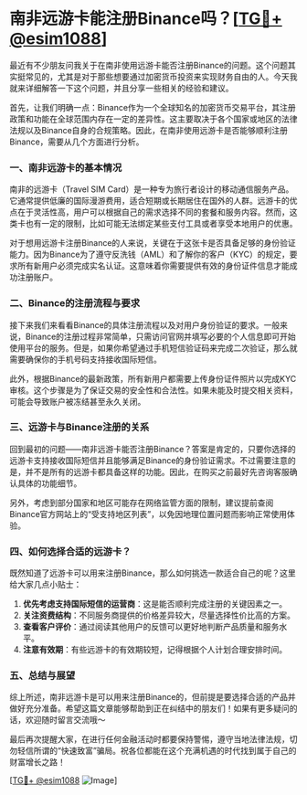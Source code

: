 # 南非远游卡能注册Binance吗？[[TG💪+ @esim1088](https://t.me/s/esim1088)]

最近有不少朋友问我关于在南非使用远游卡能否注册Binance的问题。这个问题其实挺常见的，尤其是对于那些想要通过加密货币投资来实现财务自由的人。今天我就来详细解答一下这个问题，并且分享一些相关的经验和建议。

首先，让我们明确一点：Binance作为一个全球知名的加密货币交易平台，其注册政策和功能在全球范围内存在一定的差异性。这主要取决于各个国家或地区的法律法规以及Binance自身的合规策略。因此，在南非使用远游卡是否能够顺利注册Binance，需要从几个方面进行分析。

### 一、南非远游卡的基本情况

南非的远游卡（Travel SIM Card）是一种专为旅行者设计的移动通信服务产品。它通常提供低廉的国际漫游费用，适合短期或长期居住在国外的人群。远游卡的优点在于灵活性高，用户可以根据自己的需求选择不同的套餐和服务内容。然而，这类卡也有一定的限制，比如可能无法绑定某些支付工具或者享受本地用户的优惠。

对于想用远游卡注册Binance的人来说，关键在于这张卡是否具备足够的身份验证能力。因为Binance为了遵守反洗钱（AML）和了解你的客户（KYC）的规定，要求所有新用户必须完成实名认证。这意味着你需要提供有效的身份证件信息才能成功注册账户。

### 二、Binance的注册流程与要求

接下来我们来看看Binance的具体注册流程以及对用户身份验证的要求。一般来说，Binance的注册过程非常简单，只需访问官网并填写必要的个人信息即可开始使用平台的服务。但是，如果你希望通过手机短信验证码来完成二次验证，那么就需要确保你的手机号码支持接收国际短信。

此外，根据Binance的最新政策，所有新用户都需要上传身份证件照片以完成KYC审核。这个步骤是为了保证交易的安全性和合法性。如果未能及时提交相关资料，可能会导致账户被冻结甚至永久关闭。

### 三、远游卡与Binance注册的关系

回到最初的问题——南非远游卡能否注册Binance？答案是肯定的，只要你选择的远游卡支持接收国际短信并且能够满足Binance的身份验证需求。不过需要注意的是，并不是所有的远游卡都具备这样的功能。因此，在购买之前最好先咨询客服确认具体的功能细节。

另外，考虑到部分国家和地区可能存在网络监管方面的限制，建议提前查阅Binance官方网站上的“受支持地区列表”，以免因地理位置问题而影响正常使用体验。

### 四、如何选择合适的远游卡？

既然知道了远游卡可以用来注册Binance，那么如何挑选一款适合自己的呢？这里给大家几点小贴士：

1. **优先考虑支持国际短信的运营商**：这是能否顺利完成注册的关键因素之一。
2. **关注资费结构**：不同服务商提供的价格差异较大，尽量选择性价比高的方案。
3. **查看客户评价**：通过阅读其他用户的反馈可以更好地判断产品质量和服务水平。
4. **注意有效期**：有些远游卡的有效期较短，记得根据个人计划合理安排时间。

### 五、总结与展望

综上所述，南非远游卡是可以用来注册Binance的，但前提是要选择合适的产品并做好充分准备。希望这篇文章能够帮助到正在纠结中的朋友们！如果有更多疑问的话，欢迎随时留言交流哦～

最后再次提醒大家，在进行任何金融活动时都要保持警惕，遵守当地法律法规，切勿轻信所谓的“快速致富”骗局。祝各位都能在这个充满机遇的时代找到属于自己的财富增长之路！

[[TG💪+ @esim1088](https://t.me/s/esim1088) ![Image](https://i.postimg.cc/4NQfJmqS/Snipaste-2025-05-13-00-14-12.png)]